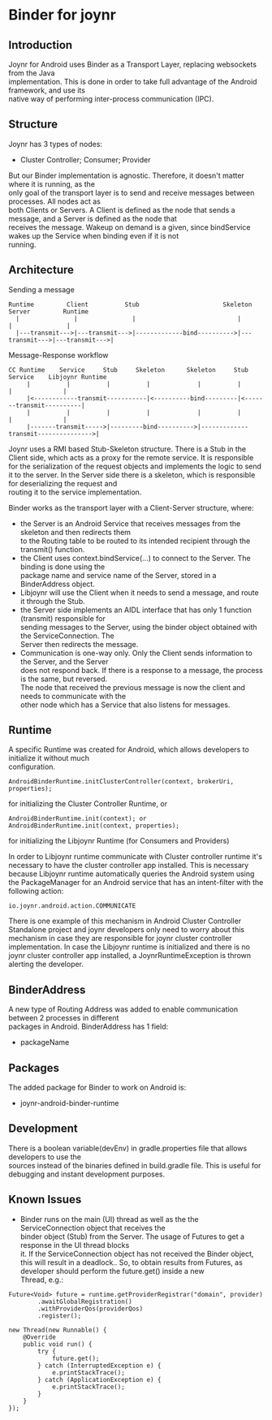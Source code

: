# Binder for joynr

## Introduction

Joynr for Android uses Binder as a Transport Layer, replacing websockets from the Java  
implementation. This is done in order to take full advantage of the Android framework, and use its  
native way of performing inter-process communication (IPC).

## Structure

Joynr has 3 types of nodes:
- Cluster Controller; Consumer; Provider

But our Binder implementation is agnostic. Therefore, it doesn't matter where it is running, as the  
only goal of the transport layer is to send and receive messages between processes. All nodes act as  
both Clients or Servers. 
A Client is defined as the node that sends a message, and a Server is defined as the node that  
receives the message.
Wakeup on demand is a given, since bindService wakes up the Service when binding even if it is not  
running.

## Architecture

Sending a message

```
Runtime         Client          Stub                       Skeleton          Server         Runtime
  |               |               |                            |               |               |
  |---transmit--->|---transmit--->|-------------bind---------->|---transmit--->|---transmit--->|
```

Message-Response workflow

```
CC Runtime    Service     Stub     Skeleton      Skeleton     Stub      Service    Libjoynr Runtime
     |          |          |          |             |          |           |              |
     |<------------transmit-----------|<----------bind---------|<-------transmit----------|
     |          |          |          |             |          |           |              |
     |-------transmit----->|---------bind---------->|-------------transmit--------------->|

```
Joynr uses a RMI based Stub-Skeleton structure. 
There is a Stub in the Client side, which acts as a proxy for the remote service. It is responsible  
for the serialization of the request objects and implements the logic to send it to the server.
In the Server side there is a skeleton, which is responsible for deserializing the request and  
routing it to the service implementation.

Binder works as the transport layer with a Client-Server structure, where:
- the Server is an Android Service that receives messages from the skeleton and then redirects them  
to the Routing table to be routed to its intended recipient through the transmit() function.
- the Client uses context.bindService(...) to connect to the Server. The binding is done using the  
package name and service name of the Server, stored in a BinderAddress object.
- Libjoynr will use the Client when it needs to send a message, and route it through the Stub.
- the Server side implements an AIDL interface that has only 1 function (transmit) responsible for  
sending messages to the Server, using the binder object obtained with the ServiceConnection. The  
Server then redirects the message.
- Communication is one-way only. Only the Client sends information to the Server, and the Server  
does not respond back. If there is a response to a message, the process is the same, but reversed.  
The node that received the previous message is now the client and needs to communicate with the  
other node which has a Service that also listens for messages. 

## Runtime

A specific Runtime was created for Android, which allows developers to initialize it without much  
configuration.

```
AndroidBinderRuntime.initClusterController(context, brokerUri, properties);
```

for initializing the Cluster Controller Runtime, or

```
AndroidBinderRuntime.init(context); or AndroidBinderRuntime.init(context, properties); 
```

for initializing the Libjoynr Runtime (for Consumers and Providers)

In order to Libjoynr runtime communicate with Cluster controller runtime it's necessary to have the
cluster controller app installed. This is necessary because Libjoynr runtime automatically queries 
the Android system using the PackageManager for an Android service that has an intent-filter with 
the following action: 

``` 
io.joynr.android.action.COMMUNICATE
```

There is one example of this mechanism in Android Cluster Controller Standalone project 
and joynr developers only need to worry about this mechanism in case they are responsible for 
joynr cluster controller implementation. In case the Libjoynr runtime is initialized and there is 
no joynr cluster controller app installed, a JoynrRuntimeException is thrown alerting the developer.

## BinderAddress

A new type of Routing Address was added to enable communication between 2 processes in different  
packages in Android.
BinderAddress has 1 field:
- packageName

## Packages

The added package for Binder to work on Android is:
- joynr-android-binder-runtime

## Development

There is a boolean variable(devEnv) in gradle.properties file that allows developers to use the  
sources instead of the binaries defined in build.gradle file. This is useful for debugging and 
instant development purposes.

## Known Issues

- Binder runs on the main (UI) thread as well as the the ServiceConnection object that receives the  
binder object (Stub) from the Server. The usage of Futures to get a response in the UI thread blocks  
it. If the ServiceConnection object has not received the Binder object, this will result in a deadlock..
So, to obtain results from Futures, as developer should perform the future.get() inside a new  
Thread, e.g.:

```
Future<Void> future = runtime.getProviderRegistrar("domain", provider)
        .awaitGlobalRegistration()
        .withProviderQos(providerQos)
        .register();

new Thread(new Runnable() {
    @Override
    public void run() {
        try {
            future.get();
        } catch (InterruptedException e) {
            e.printStackTrace();
        } catch (ApplicationException e) {
            e.printStackTrace();
        }
    }
});
```
